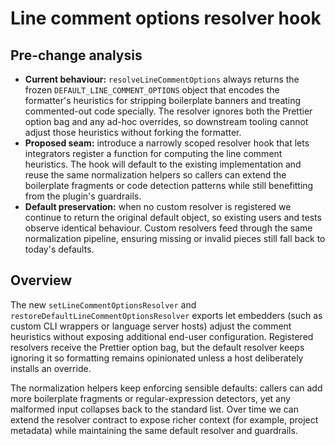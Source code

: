 # Line comment options resolver hook

## Pre-change analysis
- **Current behaviour:** `resolveLineCommentOptions` always returns the frozen `DEFAULT_LINE_COMMENT_OPTIONS` object that encodes the formatter's heuristics for stripping boilerplate banners and treating commented-out code specially. The resolver ignores both the Prettier option bag and any ad-hoc overrides, so downstream tooling cannot adjust those heuristics without forking the formatter.
- **Proposed seam:** introduce a narrowly scoped resolver hook that lets integrators register a function for computing the line comment heuristics. The hook will default to the existing implementation and reuse the same normalization helpers so callers can extend the boilerplate fragments or code detection patterns while still benefitting from the plugin's guardrails.
- **Default preservation:** when no custom resolver is registered we continue to return the original default object, so existing users and tests observe identical behaviour. Custom resolvers feed through the same normalization pipeline, ensuring missing or invalid pieces still fall back to today's defaults.

## Overview
The new `setLineCommentOptionsResolver` and `restoreDefaultLineCommentOptionsResolver` exports let embedders (such as custom CLI wrappers or language server hosts) adjust the comment heuristics without exposing additional end-user configuration. Registered resolvers receive the Prettier option bag, but the default resolver keeps ignoring it so formatting remains opinionated unless a host deliberately installs an override.

The normalization helpers keep enforcing sensible defaults: callers can add more boilerplate fragments or regular-expression detectors, yet any malformed input collapses back to the standard list. Over time we can extend the resolver contract to expose richer context (for example, project metadata) while maintaining the same default resolver and guardrails.
